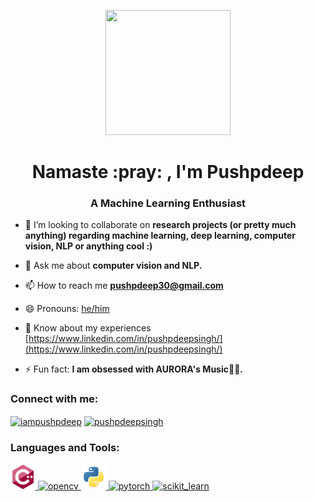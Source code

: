 <p align="center"> <img src="https://octodex.github.com/images/foundingfather_v2.png" height="200px" width="200px"> </p>

<h1 align="center">Namaste :pray: , I'm Pushpdeep</h1>
<h3 align="center">A Machine Learning Enthusiast</h3>

<!---<p align="left"> <img src="https://komarev.com/ghpvc/?username=iampushpdeep&label=Profile%20views&color=0e75b6&style=flat" alt="iampushpdeep" /> </p>--->

<!---<p align="left"> <a href="https://github.com/ryo-ma/github-profile-trophy"><img src="https://github-profile-trophy.vercel.app/?username=iampushpdeep" alt="iampushpdeep" /></a> </p> --->

<!---- <p align="left"> <a href="https://twitter.com/iampushpdeep" target="blank"><img src="https://img.shields.io/twitter/follow/iampushpdeep?logo=twitter&style=for-the-badge" alt="iampushpdeep" /></a> </p> <!----

<!---- 💻I have previously --->

<!---- 👨‍🏫I have also worked with the --->
  

<!---- 🩺I even have a couple of --->

<!---- 🔭 I’m currently working on a --->

<!---- 🌱 I’m currently learning **Pytorch, Tensorflow.** --->

- 👯 I’m looking to collaborate on **research projects (or pretty much anything) regarding machine learning, deep learning, computer vision, NLP or anything cool :)**

<!----- 📝 I write articles on --->

- 💬 Ask me about **computer vision and NLP.**

- 📫 How to reach me **pushpdeep30@gmail.com**

- 😄 Pronouns: [he/him](http://pronoun.is/he)

- 📄 Know about my experiences [https://www.linkedin.com/in/pushpdeepsingh/](https://www.linkedin.com/in/pushpdeepsingh/)

- ⚡ Fun fact: **I am obsessed with AURORA's Music👩‍🎤.** 

<h3 align="left">Connect with me:</h3>
<p align="left">
<a href="https://twitter.com/iampushpdeep" target="blank"><img align="center" src="https://img.shields.io/badge/Twitter-1DA1F2?style=for-the-badge&logo=twitter&logoColor=white" alt="iampushpdeep"  /></a>
<a href="https://linkedin.com/in/pushpdeepsingh" target="blank"><img align="center" src="https://img.shields.io/badge/LinkedIn-0077B5?style=for-the-badge&logo=linkedin&logoColor=white" alt="pushpdeepsingh"  /></a>
</p>

<h3 align="left">Languages and Tools:</h3>
<p align="left"> <a href="https://www.w3schools.com/cpp/" target="_blank"> <img src="https://raw.githubusercontent.com/devicons/devicon/master/icons/cplusplus/cplusplus-original.svg" alt="cplusplus" width="40" height="40"/> </a>  <a href="https://opencv.org/" target="_blank"> <img src="https://www.vectorlogo.zone/logos/opencv/opencv-icon.svg" alt="opencv" width="40" height="40"/> </a> <a href="https://www.python.org" target="_blank"> <img src="https://raw.githubusercontent.com/devicons/devicon/master/icons/python/python-original.svg" alt="python" width="40" height="40"/> </a> <a href="https://pytorch.org/" target="_blank"> <img src="https://www.vectorlogo.zone/logos/pytorch/pytorch-icon.svg" alt="pytorch" width="40" height="40"/> </a> <a href="https://scikit-learn.org/" target="_blank"> <img src="https://upload.wikimedia.org/wikipedia/commons/0/05/Scikit_learn_logo_small.svg" alt="scikit_learn" width="40" height="40"/> </a> 
<p></p>
</div>
